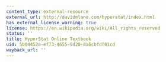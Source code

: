 ```yaml
---
content_type: external-resource
external_url: http://davidmlane.com/hyperstat/index.html
has_external_license_warning: true
license: https://en.wikipedia.org/wiki/All_rights_reserved
status: ''
title: HyperStat Online Textbook
uid: 5b04452a-ef73-4655-9d28-8a6cbfdf01cd
wayback_url: ''
---
```

